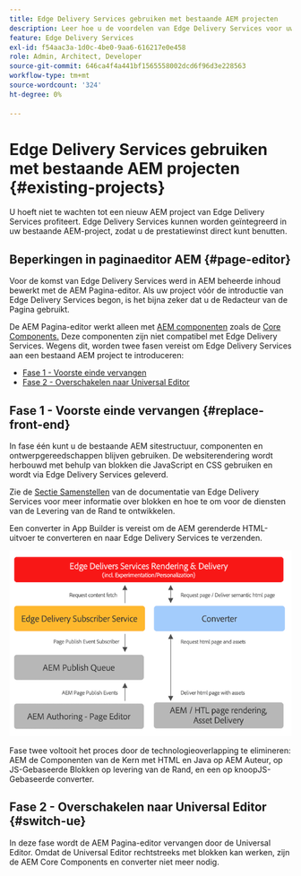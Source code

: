 ```yaml
---
title: Edge Delivery Services gebruiken met bestaande AEM projecten
description: Leer hoe u de voordelen van Edge Delivery Services voor uw bestaande AEM kunt benutten
feature: Edge Delivery Services
exl-id: f54aac3a-1d0c-4be0-9aa6-616217e0e458
role: Admin, Architect, Developer
source-git-commit: 646ca4f4a441bf1565558002dcd6f96d3e228563
workflow-type: tm+mt
source-wordcount: '324'
ht-degree: 0%

---
```



# Edge Delivery Services gebruiken met bestaande AEM projecten {#existing-projects}

U hoeft niet te wachten tot een nieuw AEM project van Edge Delivery Services profiteert. Edge Delivery Services kunnen worden geïntegreerd in uw bestaande AEM-project, zodat u de prestatiewinst direct kunt benutten.

## Beperkingen in paginaeditor AEM {#page-editor}

Voor de komst van Edge Delivery Services werd in AEM beheerde inhoud bewerkt met de AEM Pagina-editor. Als uw project vóór de introductie van Edge Delivery Services begon, is het bijna zeker dat u de Redacteur van de Pagina gebruikt.

De AEM Pagina-editor werkt alleen met [AEM componenten](/help/implementing/developing/components/overview.md) zoals de [Core Components.](https://experienceleague.adobe.com/docs/experience-manager-core-components/using/introduction.html) Deze componenten zijn niet compatibel met Edge Delivery Services. Wegens dit, worden twee fasen vereist om Edge Delivery Services aan een bestaand AEM project te introduceren:

* [Fase 1 - Voorste einde vervangen](#replace-front-end)
* [Fase 2 - Overschakelen naar Universal Editor](#switch-ue)

## Fase 1 - Voorste einde vervangen {#replace-front-end}

In fase één kunt u de bestaande AEM sitestructuur, componenten en ontwerpgereedschappen blijven gebruiken. De websiterendering wordt herbouwd met behulp van blokken die JavaScript en CSS gebruiken en wordt via Edge Delivery Services geleverd.

Zie de [Sectie Samenstellen](/help/edge/developer/block-collection.md) van de documentatie van Edge Delivery Services voor meer informatie over blokken en hoe te om voor de diensten van de Levering van de Rand te ontwikkelen.

Een converter in App Builder is vereist om de AEM gerenderde HTML-uitvoer te converteren en naar Edge Delivery Services te verzenden.

![De inhoudconverter in de publicatiestroom](assets/content-converter.png)

Fase twee voltooit het proces door de technologieoverlapping te elimineren: AEM de Componenten van de Kern met HTML en Java op AEM Auteur, op JS-Gebaseerde Blokken op levering van de Rand, en een op knoopJS-Gebaseerde converter.

## Fase 2 - Overschakelen naar Universal Editor {#switch-ue}

In deze fase wordt de AEM Pagina-editor vervangen door de Universal Editor. Omdat de Universal Editor rechtstreeks met blokken kan werken, zijn de AEM Core Components en converter niet meer nodig.

